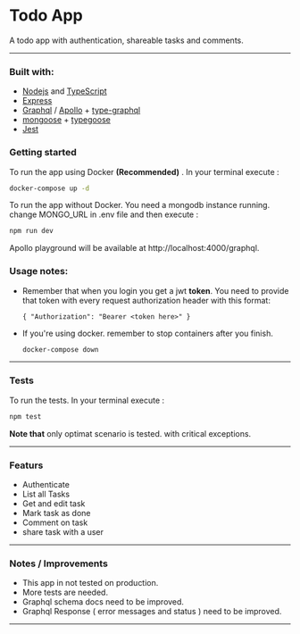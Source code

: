 # Todo App

A todo app with authentication, shareable tasks and comments.

---
### Built with:
 - [Nodejs](https://nodejs.org/) and [TypeScript](https://www.typescriptlang.org/)
 - [Express](https://expressjs.com/)
 - [Graphql](https://graphql.org/) / [Apollo](https://www.apollographql.com/) + [type-graphql](https://typegraphql.com/)
 - [mongoose](https://mongoosejs.com/) + [typegoose](https://github.com/typegoose/typegoose)
 - [Jest](https://jestjs.io/)

### Getting started

To run the app using Docker **(Recommended)** . In your terminal execute :
```sh
docker-compose up -d
```

To run the app without Docker. You need a mongodb instance running.
change MONGO_URL in .env file
and then execute :
```sh
npm run dev
```
Apollo playground will be available at http://localhost:4000/graphql.

### **Usage notes:**
- Remember that when you login you get a jwt **token**. You need to provide that token with every request authorization header with this format:
	```
	{ "Authorization": "Bearer <token here>" }
	```

- If you're using docker. remember to stop containers after you finish.
	```sh
	docker-compose down
	```

---
### Tests

To run the tests. In your terminal execute :
```sh
npm test
```
**Note that** only optimat scenario is tested. with critical exceptions.

---
### Featurs

- Authenticate
- List all Tasks
- Get and edit task
- Mark task as done
- Comment on task
- share task with a user

---
### **Notes / Improvements**
- This app in not tested on production.
- More tests are needed.
- Graphql schema docs need to be improved.
- Graphql Response ( error messages and status ) need to be improved.

---

